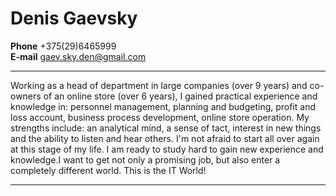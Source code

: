 # Denis Gaevsky  
**Phone** +375(29)6465999  
**E-mail** gaev.sky.den@gmail.com  
___
Working as a head of department in large companies (over 9 years) and co-owners of an online store (over 6 years), I gained practical experience and knowledge in: personnel management, planning and budgeting, profit and loss account, business process development, online store operation. 
My strengths include: an analytical mind, a sense of tact, interest in new things and the ability to listen and hear others. 
I'm not afraid to start all over again at this stage of my life. I am ready to study hard to gain new experience and knowledge.I want to get not only a promising job, but also enter a completely different world. This is the IT World!
___
